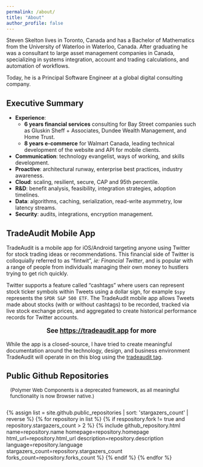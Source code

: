 ```yaml
---
permalink: /about/
title: "About"
author_profile: false
---
```


Steven Skelton lives in Toronto, Canada and has a Bachelor of Mathematics from the University of Waterloo in Waterloo, Canada.
After graduating he was a consultant to large asset management companies in Canada, specializing in systems integration, account and trading calculations, and automation of workflows.

Today, he is a Principal Software Engineer at a global digital consulting company.

## Executive Summary

- **Experience**:
  - **6 years financial services** consulting for Bay Street companies such as Gluskin Sheff + Associates, Dundee Wealth Management, and Home Trust.
  - **8 years e-commerce** for Walmart Canada, leading technical development of the website and API for mobile clients.
- **Communication**: technology evangelist, ways of working, and skills development.
- **Proactive**: architectural runway, enterprise best practices, industry awareness.
- **Cloud**: scaling, resilient, secure, CAP and 95th percentile.
- **R&D**: benefit analysis, feasibility, integration strategies, adoption timelines.
- **Data**: algorithms, caching, serialization, read-write asymmetry, low latency streams.
- **Security**: audits, integrations, encryption management.

## TradeAudit Mobile App

TradeAudit is a mobile app for iOS/Android targeting anyone using Twitter for stock trading ideas or recommendations. This financial side of Twitter is colloquially referred to as “fintwit”, _ie: Financial Twitter_, and is popular with a range of people from individuals managing their own money to hustlers trying to get rich quickly.

Twitter supports a feature called “cashtags” where users can represent stock ticker symbols within Tweets using a dollar sign, for example `$spy` represents the `SPDR S&P 500 ETF`. The TradeAudit mobile app allows Tweets made about stocks (with or without cashtags) to be recorded, tracked via live stock exchange prices, and aggregated to create historical performance records for Twitter accounts.

<p style="font-size:larger;font-weight:bold;text-align:center;">
  See <a href="https://tradeaudit.app" target="_blank" title="TradeAudit Mobile App">https://tradeaudit.app</a> for more
</p>

While the app is a closed-source, I have tried to create meaningful documentation around the technology, design, and business environment TradeAudit will operate in on this blog using the [tradeaudit tag](https://www.stevenskelton.ca/tags/#tradeaudit).

## Public Github Repositories

<p style="font-size:small;margin-left:10px;">(Polymer Web Components is a deprecated framework, as all meaningful functionality is now Browser native.)</p>

<div style="display:flex;flex-wrap:wrap;-webkit-flex-wrap:wrap;list-style:none;padding-inline-start:0px;">

{% assign list = site.github.public_repositories | sort: 'stargazers_count' | reverse %}
{% for repository in list %}
{% if respository.fork != true and repository.stargazers_count > 2 %}
{%
  include github_repository.html
  name=repository.name
  homepage=repository.homepage
  html_url=repository.html_url
  description=repository.description
  language=repository.language
  stargazers_count=repository.stargazers_count
  forks_count=repository.forks_count
%}
{% endif %}
{% endfor %}
  
</div>

